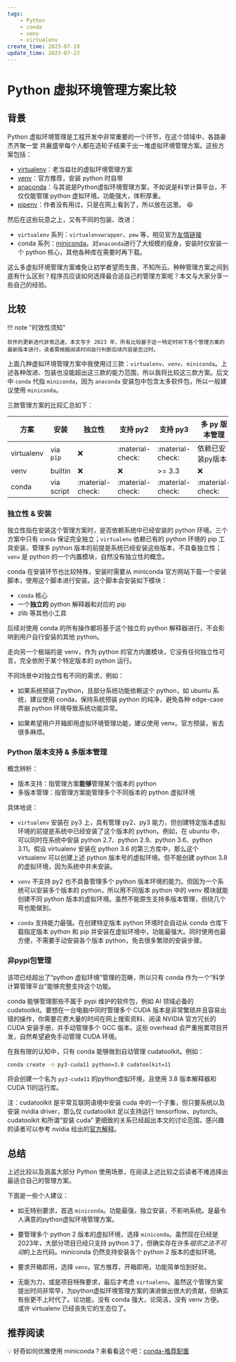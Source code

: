 ```yaml
---
tags:
    - Python
    - conda
    - venv
    - virtualenv
create_time: 2023-07-19
update_time: 2023-07-23
---
```


# Python 虚拟环境管理方案比较

## 背景

Python 虚拟环境管理是工程开发中非常重要的一个环节，在这个领域中，各路豪杰齐聚一堂
共襄盛举每个人都在造轮子结果干出一堆虚拟环境管理方案。这些方案包括：

* [virtualenv](https://virtualenv.pypa.io/en/latest/index.html)：老当益壮的虚拟环境管理方案
* [venv](https://docs.python.org/3/library/venv.html)：官方推荐，安装 python 时自带
* [anaconda](https://www.anaconda.com/)：与其说是Python虚拟环境管理方案，不如说是科学计算平台，不仅仅能管理 python 虚拟环境。功能强大，体积厚重。
* [pipenv](https://pipenv.pypa.io/en/latest/)：作者没有用过，只是在网上看到了，所以放在这里。 :laughing:

然后在这些玩意之上，又有不同的包装、改进：

* `virtualenv` 系列：`virtualenvwrapper`、`pew` 等，相见官方[友情链接](https://virtualenv.pypa.io/en/latest/index.html#useful-links)
* conda 系列：[miniconda](https://docs.conda.io/en/latest/miniconda.html)。对`anaconda`进行了大规模的瘦身，安装时仅安装一个 python 核心，其他各种库在需要时再下载。

这么多虚拟环境管理方案难免让初学者望而生畏，不知所云。种种管理方案之间到底有什么区别？程序员应该如何选择最合适自己的管理方案呢？本文与大家分享一些自己的经验。

## 比较

!!! note "时效性须知"

    软件的更新迭代非常迅速，本文写于 2023 年，所有比较基于这一特定时间下各个管理方案的最新版本进行，读者需根据阅读时间自行判断后续内容是否过时。

上面几种虚拟环境管理方案中我使用过三款：`virtualenv`、`venv`、`miniconda`。上述各种改进、包装也没能超出这三款的能力范围，所以我将比较这三款方案。后文中 `conda` 代指 `miniconda`，因为 `anaconda` 安装包中包含太多软件包，所以一般建议使用 `miniconda`。

三款管理方案的比较汇总如下：

| 方案        | 安装     | 独立性 | 支持 py2 | 支持 py3 | 多 py 版本管理 | 非pypi包管理 |
| ---        |  ---     | ---  |   -----  | ----    | ------------ | --------- |
| virtualenv | via `pip` | :x:  | :material-check: | :material-check: | 依赖已安装py版本 | :x:  |
| venv       | builtin  | :x:  | :x:      | >= 3.3 | :x: | :x: |
| conda      | via script | :material-check: | :material-check: | :material-check: | :material-check: | :material-check: |

### 独立性 & 安装

独立性指在安装这个管理方案时，是否依赖系统中已经安装的 python 环境。三个方案中只有 `conda` 保证完全独立；`virtualenv` 依赖已有的 python 环境的 pip 工具安装，管理多 python 版本的前提是系统已经安装这些版本，不具备独立性；`venv` 是 python 的一个内置模块，自然没有独立性的概念。

conda 在安装环节也比较特殊，安装时需要从 miniconda 官方网站下载一个安装脚本，使用这个脚本进行安装。这个脚本会安装如下模块：

* `conda` 核心
* 一个**独立的** python 解释器和对应的 pip
* zlib 等其他小工具

后续对使用 conda 的所有操作都将基于这个独立的 python 解释器进行，不会影响到用户自行安装的其他 python。

走向另一个极端的是 venv，作为 python 的官方内置模块，它没有任何独立性可言，完全依附于某个特定版本的 python 运行。

不同场景中对独立性有不同的需求，例如：

* 如果系统预装了python，且部分系统功能依赖这个 python，如 ubuntu 系统，建议使用 conda，保持系统预装 python 的纯净，避免各种 edge-case 弄崩 python 环境导致系统功能异常。

* 如果希望用户开箱即用虚拟环境管理功能，建议使用 venv。官方预装，省去很多麻烦。

### Python 版本支持 & 多版本管理

概念辨析：

* 版本支持：指管理方案**能够**管理某个版本的 python
* 多版本管理：指管理方案能管理多个不同版本的 python 虚拟环境

具体地说：

* `virtualenv` 安装在 py3 上，具有管理 py2、py3 能力，但创建特定版本虚拟环境的前提是系统中已经安装了这个版本的 python。例如，在 ubuntu 中，可以同时在系统中安装 python 2.7、python 2.9、python 3.6、python 3.11。假设 virtualenv 安装在 python 3.6 的第三方库中，那么这个 virtualenv 可以创建上述 python 版本号的虚拟环境。但不能创建 python 3.8 的虚拟环境，因为系统中并未安装。

* `venv` 不支持 py2 也不具备管理多个 python 版本环境的能力。但因为一个系统可以安装多个版本的 python，所以用不同版本 python 中的 venv 模块就能创建不同 python 版本的虚拟环境。虽然不能原生支持多版本管理，但绕几个弯也能做到。

* `conda` 支持能力最强。在创建特定版本 python 环境时会自动从 conda 仓库下载指定版本 python 和 pip 并安装在虚拟环境中，功能最强大。同时使用也最方便，不需要手动安装各个版本 python，免去很多繁琐的安装步骤。


### 非pypi包管理

该项已经超出了“python 虚拟环境”管理的范畴，所以只有 conda 作为一个“科学计算管理平台”能够完整支持这个功能。

conda 能够管理那些不属于 pypi 维护的软件包，例如 AI 领域必备的 cudatoolkit。要想在一台电脑中同时管理多个 CUDA 版本是非常繁琐并且容易出错的操作，你需要花费大量的时间在网上搜索资料、阅读 NVIDIA 官方冗长的 CUDA 安装手册，并手动管理多个 GCC 版本。这些 overhead 会严重拖累项目开发，自然希望避免手动管理 CUDA 环境。

在我有限的认知中，只有 conda 能够做到自动管理 cudatoolkit。例如：

``` bash
conda create -n py3-cuda11 python=3.8 cudatoolkit=11
```

将会创建一个名为 `py3-cuda11` 的python虚拟环境，且使用 3.8 版本解释器和CUDA 11的运行库。

注：cudatoolkit 是平常互联网语境中安装 cuda 中的一个子集，但只要系统以及安装 nvidia driver，那么仅 cudatoolkit 足以支持运行 tensorflow、pytorch。cudatoolkit 和所谓“安装 cuda” 更细致的关系已经超出本文的讨论范围，感兴趣的读者可以参考 nvidia 给出的[官方解释](https://docs.nvidia.com/cuda/cuda-installation-guide-linux/index.html)。



## 总结

上述比较以及涵盖大部分 Python 使用场景，在阅读上述比较之后读者不难选择出最适合自己的管理方案。

下面是一些个人建议：

* 如无特别要求，首选 `miniconda`。功能最强，独立安装，不影响系统。是最令人满意的python虚拟环境管理方案。

* 要管理多个 python 2 版本的虚拟环境，选择 `miniconda`。虽然现在已经是2023年，大部分项目已经只支持 python 3了，但确实存在许多*祖宗之法不可动*的上古代码。miniconda 仍然支持安装各个 python 2 版本的虚拟环境。

* 要求开箱即用，选择 `venv`。官方推荐，开箱即用，功能简单恰到好处。

* 无能为力，或是项目特殊要求，最后才考虑 `virtualenv`。虽然这个管理方案提出时间非常早，为python虚拟环境管理方案的演进做出很大的贡献，但确实有些更不上时代了。论功能，没有 conda 强大，论简洁，没有 venv 方便。或许 virtualenv 已经丧失它的生态位了。



## 推荐阅读

:bulb: 好奇如何优雅使用 miniconda？来看看这个吧：[conda-推荐配置](./conda-推荐配置.md)